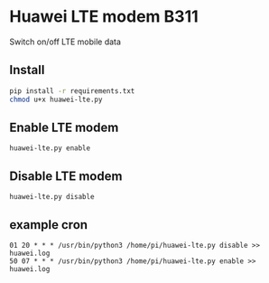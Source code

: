# Huawei LTE modem B311

Switch on/off LTE mobile data

## Install

```bash
pip install -r requirements.txt
chmod u+x huawei-lte.py
```

## Enable LTE modem

`huawei-lte.py enable`

## Disable LTE modem

`huawei-lte.py disable`

## example cron

```
01 20 * * * /usr/bin/python3 /home/pi/huawei-lte.py disable >> huawei.log
50 07 * * * /usr/bin/python3 /home/pi/huawei-lte.py enable >> huawei.log
```
